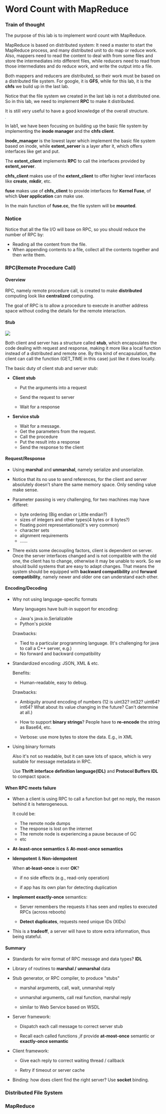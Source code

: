 # Word Count with MapReduce

### Train of thought

The purpose of this lab is to implement word count with MapReduce. 

MapReduce is based on distributed system: It need a master to start the MapReduce process, and many distributed unit to do map or reduce work. Also, mappers need to read the content to deal with from some files and store the intermediates into different files, while reducers need to read from those intermediates and do reduce work, and write the output into a file. 

Both mappers and reducers are distributed, so their work must be based on a distributed file system. For google, it is **GFS**, while for this lab, it is the **chfs** we build up in the last lab. 

Notice that the file system we created in the last lab is not a distributed one. So in this lab, we need to implement **RPC** to make it distributed.

It is still very useful to have a good knowledge of the overall structure.

 <img src="../imgs/structure.png" style="zoom: 15%;" />

In lab1, we have been focusing on building up the basic file system by implementing the **inode manager** and the **chfs client**.

**Inode_manager** is the lowest layer which implement the basic file system based on inode, while **extent_server** is a layer after it, which offers interfaces like get and put. 

The **extent_client** implements **RPC** to call the interfaces provided by **extent_server**.

**chfs_client** makes use of the **extent_client** to offer higher level interfaces like **create**, **mkdir**, etc.

**fuse** makes use of  **chfs_client** to provide interfaces for **Kernel Fuse**, of which **User application** can make use. 

In the main function of **fuse.cc**, the file system will be **mounted**.

### Notice

Notice that all the file I/O will base on RPC, so you should reduce the number of RPC by:

+ Reading all the content from the file.
+ When appending contents to a file, collect all the contents together and then write them.

### RPC(Remote Procedure Call)

#### Overview

RPC, namely remote procedure call, is created to make **distributed** computing look like **centralized** computing.

The goal of RPC is to allow a procedure to execute in another address space without coding the details for the remote interaction.

#### Stub

![](../imgs/RPC.png)

Both client and server has a structure called **stub**, which encapsulates the code dealing with request and response, making it more like a local function instead of a distributed and remote one. By this kind of encapsulation, the client can call the function (GET_TIME in this case) just like it does locally.

The basic duty of client stub and server stub:

+ **Client stub**

  + Put the arguments into a request

  + Send the request to server

  + Wait for a response

+ **Service stub**
  + Wait for a message.
  + Get the parameters from the request.
  + Call the procedure
  + Put the result into a response
  + Send the response to the client

#### Request/Response

+ Using **marshal** and **unmarshal**, namely serialize and unserialize.

+ Notice that its no use to send references, for the client and server absolutely doesn't share the same memory space. Only sending value make sense.
+ Parameter passing is very challenging, for two machines may have differet:
  + byte ordering (Big endian or Little endian?)
  + sizes of integers and other types(4 bytes or 8 bytes?)
  + floating point representations(It's very common)
  + character sets
  + alignment requirements
  + ......

+ There exists some decoupling factors, client is dependent on server. Once the server interfaces changed and is not compatible with the old one, the client has to change, otherwise it may be unable to work. So we should build systems that are easy to adapt changes. That means the system should be equipped with **backward compatibility** and **forward compatibility**, namely newer and older one can understand each other.

#### Encoding/Decoding

+ Why not using language-specific formats 

  Many languages have built-in support for encoding:

  + Java's java.io.Serializable
  + Python's pickle

  Drawbacks:

  + Tied to a particular programming language. (It's challenging for java to call a C++ server, e.g.)
  + No forward and backward compatibility

+ Standardized encoding: JSON, XML & etc.

  Benefits:

  + Human-readable, easy to debug.

  Drawbacks:

  + Ambiguity around encoding of numbers (12 is uint32? int32? uint64? int64? What about its value changing in the future? Can't determine at all.)

  + How to support **binary strings**? People have to **re-encode** the string as Base64, etc.

  + Verbose: use more bytes to store the data. E.g., <xx> </xx> in XML

+ Using binary formats

  Also it's not so readable, but it can save lots of space, which is very suitable for message metadata in RPC.

  Use **Thrift interface definition language(IDL)** and **Protocol Buffers IDL** to compact space.

#### When RPC meets failure

+ When a client is using RPC to call a function but get no reply, the reason behind it is heterogeneous.

  It could be: 

  + The remote node dumps
  + The response is lost on the internet
  + The remote node is experiencing a pause because of GC
  + etc

+ **At-least-once semantics** & **At-most-once semantics**

+ **Idempotent** & **Non-idempotent** 

  When **at-least-once** is ever **OK**? 

  + if no side effects (e.g., read-only operation) 

  + if app has its own plan for detecting duplication

+ **Implement exactly-once** semantics: 

  + Server remembers the requests it has seen and replies to executed RPCs (across reboots) 

  + **Detect duplicates**, requests need unique IDs (XIDs)

+ This is a **tradeoff**, a server will have to store extra information, thus being stateful.

#### Summary

+ Standards for wire format of RPC message and data types? **IDL**

+ Library of routines to **marshal /** **unmarshal** data

+ Stub generator, or RPC compiler, to produce "stubs"

  + marshal arguments, call, wait, unmarshal reply

  + unmarshal arguments, call real function, marshal reply

  + similar to Web Service based on WSDL

+ Server framework:

  + Dispatch each call message to correct server stub

  + Recall each called functions ,if provide **at-most-once** semantic or **exactly-once semantic** 

+ Client framework:

  + Give each reply to correct waiting thread / callback

  + Retry if timeout or server cache

+ Binding: how does client find the right server? Use **socket** binding. 

### Distributed File System

### MapReduce

